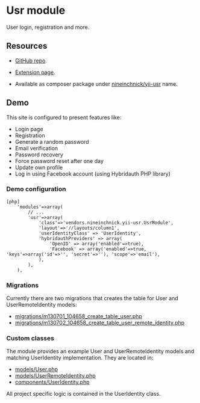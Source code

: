 # Usr module

User login, registration and more.

## Resources

* [GitHub repo](https://github.com/nineinchnick/yii-usr).

* [Extension page](http://www.yiiframework.com/extension/usr).

* Available as composer package under [nineinchnick/yii-usr](https://packagist.org/packages/nineinchnick/yii-usr) name.

## Demo

This site is configured to present features like:

* Login page
* Registration
* Generate a random password
* Email verification
* Password recovery
* Force password reset after one day
* Update own profile
* Log in using Facebook account (using Hybridauth PHP library)

### Demo configuration

~~~
[php]
	'modules'=>array(
		// ...
		'usr'=>array(
			'class'=>'vendors.nineinchnick.yii-usr.UsrModule',
			'layout'=>'//layouts/column1',
			'userIdentityClass' => 'UserIdentity',
			'hybridauthProviders' => array(
				'OpenID' => array('enabled'=>true),
				'Facebook' => array('enabled'=>true, 'keys'=>array('id'=>'', 'secret'=>''), 'scope'=>'email'),
			),
		),
	),
~~~

### Migrations

Currently there are two migrations that creates the table for User and UserRemoteIdentity models:

* [migrations/m130701_104658_create_table_user.php](https://github.com/nineinchnick/yii-demo/blob/master/protected/migrations/m130701_104658_create_table_user.php)
* [migrations/m130702_104658_create_table_user_remote_identity.php](https://github.com/nineinchnick/yii-demo/blob/master/protected/migrations/m130702_104658_create_table_user_remote_identity.php)

### Custom classes

The module provides an example User and UserRemoteIdentity models and matching UserIdentity implementation. They are located in:

* [models/User.php](https://github.com/nineinchnick/yii-demo/blob/master/protected/models/User.php)
* [models/UserRemoteIdentity.php](https://github.com/nineinchnick/yii-demo/blob/master/protected/models/UserRemoteIdentity.php)
* [components/UserIdentity.php](https://github.com/nineinchnick/yii-demo/blob/master/protected/components/UserIdentity.php)

All project specific logic is contained in the UserIdentity class.
